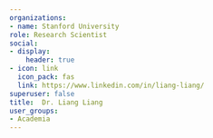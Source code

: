 ```yaml
---
organizations:
- name: Stanford University
role: Research Scientist
social:
- display:
    header: true
- icon: link
  icon_pack: fas
  link: https://www.linkedin.com/in/liang-liang/
superuser: false
title:  Dr. Liang Liang
user_groups:
- Academia
---
```


